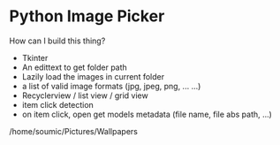 # Python Image Picker

How can I build this thing?

* Tkinter
* An edittext to get folder path
* Lazily load the images in current folder
* a list of valid image formats (jpg, jpeg, png, ... ...)
* Recyclerview / list view / grid view
* item click detection
* on item click, open get models metadata (file name, file abs path, ...)

/home/soumic/Pictures/Wallpapers